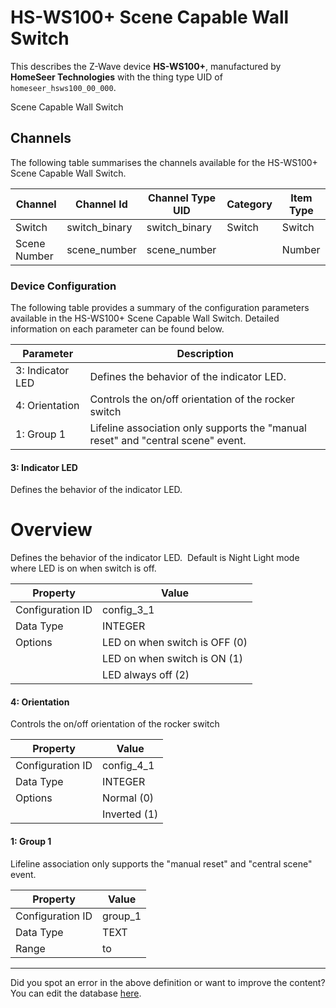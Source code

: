 
# HS-WS100+ Scene Capable Wall Switch

This describes the Z-Wave device **HS-WS100+**, manufactured by **HomeSeer Technologies** with the thing type UID of ```homeseer_hsws100_00_000```. 

Scene Capable Wall Switch

## Channels
The following table summarises the channels available for the HS-WS100+ Scene Capable Wall Switch.

| Channel | Channel Id | Channel Type UID | Category | Item Type |
|---------|------------|------------------|----------|-----------|
| Switch | switch_binary | switch_binary | Switch | Switch |
| Scene Number | scene_number | scene_number |  | Number |




### Device Configuration
The following table provides a summary of the configuration parameters available in the HS-WS100+ Scene Capable Wall Switch.
Detailed information on each parameter can be found below.

| Parameter   | Description |
|-------------|-------------|
| 3: Indicator LED | Defines the behavior of the indicator LED. |
| 4: Orientation | Controls the on/off orientation of the rocker switch |
| 1: Group 1 | Lifeline association only supports the "manual reset" and "central scene" event. |




#### 3: Indicator LED

Defines the behavior of the indicator LED.  


# Overview #

Defines the behavior of the indicator LED.  Default is Night Light mode where LED is on when switch is off.


| Property         | Value    |
|------------------|----------|
| Configuration ID | config_3_1 |
| Data Type        | INTEGER || Default Value | 0 |
| Options | LED on when switch is OFF (0) |
|  | LED on when switch is ON (1) |
|  | LED always off (2) |






#### 4: Orientation

Controls the on/off orientation of the rocker switch


| Property         | Value    |
|------------------|----------|
| Configuration ID | config_4_1 |
| Data Type        | INTEGER || Default Value | 0 |
| Options | Normal (0) |
|  | Inverted (1) |






#### 1: Group 1

Lifeline association only supports the "manual reset" and "central scene" event.


| Property         | Value    |
|------------------|----------|
| Configuration ID | group_1 |
| Data Type        | TEXT |
| Range |  to  |






---

Did you spot an error in the above definition or want to improve the content?
You can edit the database [here](http://www.cd-jackson.com/index.php/zwave/zwave-device-database/zwave-device-list/devicesummary/351).

